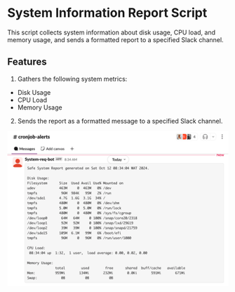 # System Information Report Script

This script collects system information about disk usage, CPU load, and memory usage, and sends a formatted report to a specified Slack channel.

## Features

1. Gathers the following system metrics:
  - Disk Usage
  - CPU Load
  - Memory Usage
2. Sends the report as a formatted message to a specified Slack channel.

![slack screenshot](/slack_img.png)


